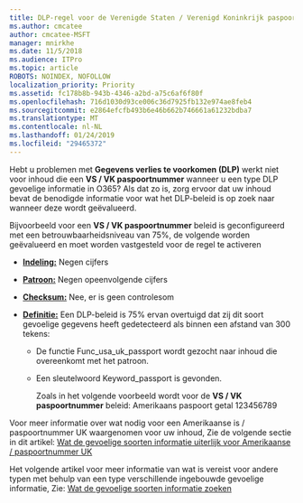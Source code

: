 ```yaml
---
title: DLP-regel voor de Verenigde Staten / Verenigd Koninkrijk paspoortnummer werkt niet
ms.author: cmcatee
author: cmcatee-MSFT
manager: mnirkhe
ms.date: 11/5/2018
ms.audience: ITPro
ms.topic: article
ROBOTS: NOINDEX, NOFOLLOW
localization_priority: Priority
ms.assetid: fc178b8b-943b-4346-a2bd-a75c6af6f80f
ms.openlocfilehash: 716d1030d93ce006c36d7925fb132e974ae8feb4
ms.sourcegitcommit: e2864efcfb493b6e46b662b746661a61232bdba7
ms.translationtype: MT
ms.contentlocale: nl-NL
ms.lasthandoff: 01/24/2019
ms.locfileid: "29465372"
---
```

Hebt u problemen met **Gegevens verlies te voorkomen (DLP)** werkt niet voor inhoud die een **VS / VK paspoortnummer** wanneer u een type DLP gevoelige informatie in O365? Als dat zo is, zorg ervoor dat uw inhoud bevat de benodigde informatie voor wat het DLP-beleid is op zoek naar wanneer deze wordt geëvalueerd. 
  
Bijvoorbeeld voor een **VS / VK paspoortnummer** beleid is geconfigureerd met een betrouwbaarheidsniveau van 75%, de volgende worden geëvalueerd en moet worden vastgesteld voor de regel te activeren 
  
- **[Indeling:](https://docs.microsoft.com/en-us/office365/securitycompliance/what-the-sensitive-information-types-look-for#format-77)** Negen cijfers 
    
- **[Patroon:](https://docs.microsoft.com/en-us/office365/securitycompliance/what-the-sensitive-information-types-look-for#pattern-77)** Negen opeenvolgende cijfers 
    
- **[Checksum:](https://docs.microsoft.com/en-us/office365/securitycompliance/what-the-sensitive-information-types-look-for#checksum-76)** Nee, er is geen controlesom 
    
- **[Definitie:](https://docs.microsoft.com/en-us/office365/securitycompliance/what-the-sensitive-information-types-look-for#definition-77)** Een DLP-beleid is 75% ervan overtuigd dat zij dit soort gevoelige gegevens heeft gedetecteerd als binnen een afstand van 300 tekens: 
    
  - De functie Func_usa_uk_passport wordt gezocht naar inhoud die overeenkomt met het patroon.
    
  - Een sleutelwoord Keyword_passport is gevonden.
    
    Zoals in het volgende voorbeeld wordt voor de **VS / VK paspoortnummer** beleid: Amerikaans paspoort getal 123456789 
    
Voor meer informatie over wat nodig voor een Amerikaanse is / paspoortnummer UK waargenomen voor uw inhoud, Zie de volgende sectie in dit artikel: [Wat de gevoelige soorten informatie uiterlijk voor Amerikaanse / paspoortnummer UK](https://docs.microsoft.com/en-us/office365/securitycompliance/what-the-sensitive-information-types-look-for#us--uk-passport-number)
  
Het volgende artikel voor meer informatie van wat is vereist voor andere typen met behulp van een type verschillende ingebouwde gevoelige informatie, Zie: [Wat de gevoelige soorten informatie zoeken](https://docs.microsoft.com/en-us/office365/securitycompliance/what-the-sensitive-information-types-look-for)
  

